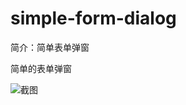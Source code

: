 # simple-form-dialog

简介：简单表单弹窗

简单的表单弹窗

![截图](https://unpkg.com/@icedesign/simple-form-dialog-block/screenshot.png)





